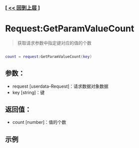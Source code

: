 ### [[ << 回到上层 ]](README.md)

# Request:GetParamValueCount

> 获取请求参数中指定键对应的值的个数

```lua

count = request:GetParamValueCount(key)

```

## 参数：

+ request [userdata-Request]：请求数据对象数据
+ key [string]：键

## 返回值：

+ count [number]：值的个数

## 示例

```lua

```